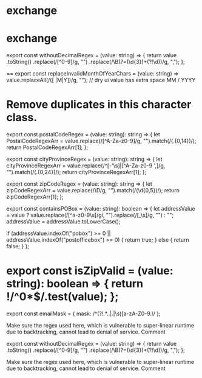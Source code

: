 # exchange
# exchange
export const withoutDecimalRegex = (value: string) => {
  return value
    .toString()
    .replace(/[^0-9]/g, "")
    .replace(/\B(?=(\d{3})+(?!\d))/g, ",");
};

==
export const replaceInvalidMonthOfYearChars = (value: string) => value.replaceAll(/([ |M|Y])/g, ""); // dry ui value has extra space MM / YYYY

Remove duplicates in this character class.
==

export const postalCodeRegex = (value: string): string => {
  let PostalCodeRegexArr = value.replace(/[^A-Za-z0-9]/g, "").match(/(.{0,14})/);
  return PostalCodeRegexArr[1];
};

export const cityProvinceRegex = (value: string): string => {
  let cityProvinceRegexArr = value.replace(/^[-'\s]|[^A-Za-z0-9 ',]/g, "").match(/(.{0,24})/);
  return cityProvinceRegexArr[1];
};

export const zipCodeRegex = (value: string): string => {
  let zipCodeRegexArr = value.replace(/\D/g, "").match(/(\d{0,5})/);
  return zipCodeRegexArr[1];
};

export const containsPOBox = (value: string): boolean => {
  let addressValue = value ? value.replace(/[^a-z0-9\s]/gi, "").replace(/[_\s]/g, "") : "";
  addressValue = addressValue.toLowerCase();

  if (addressValue.indexOf("pobox") >= 0 || addressValue.indexOf("postofficebox") >= 0) {
    return true;
  } else {
    return false;
  }
};

export const isZipValid = (value: string): boolean => {
  return !/^0*$/.test(value);
};
==

export const emailMask = {
  mask: /^(?!.*\.\.|\.|\s)[a-zA-Z0-9.!$%#&'^*+/=?_{|}~\s-]+@?(?!\.|-)[a-zA-Z0-9.-]*(?:\.?[a-zA-Z0-9]*)*$/
};

Make sure the regex used here, which is vulnerable to super-linear runtime due to backtracking, cannot lead to denial of service.
Comment

export const withoutDecimalRegex = (value: string) => {
  return value
    .toString()
    .replace(/[^0-9]/g, "")
    .replace(/\B(?=(\d{3})+(?!\d))/g, ",");
};

Make sure the regex used here, which is vulnerable to super-linear runtime due to backtracking, cannot lead to denial of service.
Comment
